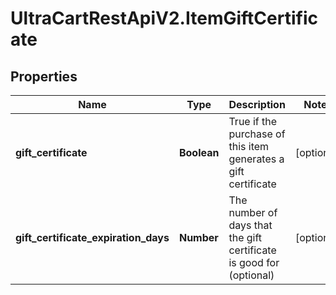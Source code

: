 # UltraCartRestApiV2.ItemGiftCertificate

## Properties
Name | Type | Description | Notes
------------ | ------------- | ------------- | -------------
**gift_certificate** | **Boolean** | True if the purchase of this item generates a gift certificate | [optional] 
**gift_certificate_expiration_days** | **Number** | The number of days that the gift certificate is good for (optional) | [optional] 


